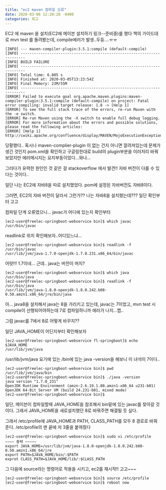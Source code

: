 ```yaml
---
title: "ec2 maven 컴파일 오류"
date: 2020-03-06 12:20:28 -0400
categories: 회고
---
```


EC2 에 maven 을 설치(EC2에 메이븐 설치하기 링크--준비중)를 했다
책의 가이드대로 mvn test 를 돌려봤는데, compile에러가 발생..두둥....ㅠㅠ

```console
[INFO] --- maven-compiler-plugin:3.5.1:compile (default-compile) 
[INFO] ------------------------------------------------------------------------
[INFO] BUILD FAILURE
[INFO] ------------------------------------------------------------------------
[INFO] Total time: 6.805 s
[INFO] Finished at: 2020-03-05T13:23:54Z
[INFO] Final Memory: 23M/55M
[INFO] ------------------------------------------------------------------------
[ERROR] Failed to execute goal org.apache.maven.plugins:maven-compiler-plugin:3.5.1:compile (default-compile) on project: Fatal error compiling: invalid target release: 1.8 -> [Help 1]
[ERROR] To see the full stack trace of the errors, re-run Maven with the -e switch.
[ERROR] Re-run Maven using the -X switch to enable full debug logging. 
[ERROR] For more information about the errors and possible solutions, please read the following articles:
[ERROR] [Help 1] http://cwiki.apache.org/confluence/display/MAVEN/MojoExecutionException
``` 

당황했다.. 
혹시나 maven-complier-plugin 이 없는 건지 아니면 깔려져있는데 문제가 생긴 것인지 pom.xml을 확인하고
구글링한대로 build의 plugin부분을 이러저리 바꿔보았지만 에러메시지는 요지부동이었다...와나...

그러다가 유력한 원인인 것 같은 걸 stackoverflow 에서 발견!!
자바 버전이 다를 수 있다는 것이다..

일단
나는 EC2에 자바8을 따로 설치했었다.
pom에 설정된 자바버전도 자바8이다.


그러면, EC2의 자바 버전이 달라서 그런가?? 나는 자바8을 설치했는데??? 일단 확인부터 고고


컴파일 단계 오류였으니... javac가 어디에 있는지 확인부터
 ```console
[ec2-user@freelec-springboot-webservice bin]$ which javac
/usr/bin/javac
```

readlink로 위치 확인해보자..어디있느냐...
```console
[ec2-user@freelec-springboot-webservice bin]$ readlink -f /usr/bin/javac
/usr/lib/jvm/java-1.7.0-openjdk-1.7.0.231.x86_64/bin/javac
```

어랏!!! 1.7이네... 근데.. java는 버전이 머지?
```console
[ec2-user@freelec-springboot-webservice bin]$ which java
/usr/bin/java
[ec2-user@freelec-springboot-webservice bin]$ readlink -f /usr/bin/java
/usr/lib/jvm/java-1.8.0-openjdk-1.8.0.242.b08-0.50.amzn1.x86_64/jre/bin/java
```

아... java8을 설치해서 java는 8을 가리키고 있는데,
javac는 7이었고, mvn test 시 compile이 선행되어야하는데 7로 컴파일하니까 에러가 나지...쩝..


그럼 javac를 7에서 8로 어떻게 바꾸지??

일단 JAVA_HOME이 어딘지부터 확인해보자
```console
[ec2-user@freelec-springboot-webservice fl-springboot]$ echo $JAVA_HOME
/usr/lib/jvm/java
```

/usr/lib/jvm/java 요기에 있는 /bin에 있는 java -version을 해보니 이 녀석이 7이다..
```console
[ec2-user@freelec-springboot-webservice bin]$ pwd
/usr/lib/jvm/java/bin
[ec2-user@freelec-springboot-webservice bin]$ ./java -version
java version "1.7.0_231"
OpenJDK Runtime Environment (amzn-2.6.19.1.80.amzn1-x86_64 u231-b01)
OpenJDK 64-Bit Server VM (build 24.231-b01, mixed mode)
[ec2-user@freelec-springboot-webservice bin]$ 
```
일단, 메이븐이 컴파일할때 JAVA_HOME을 참조해서 bin밑에 있는 javac를 찾아갈 것이다.
그래서 JAVA_HOME을 새로설치했던 8로 바꿔주면 해결될 듯 싶다.

그래서 /etc/profile에 JAVA_HOME과 PATH, CLASS_PATH를 모두 8 경로로 바꿔준다.
/etc/profile의 맨 끝에 저 3줄을 붙여줬다
```console
[ec2-user@freelec-springboot-webservice bin]$ sudo vi /etc/profile
~~~~ 중략 ~~~~~
export JAVA_HOME=/usr/lib/jvm/java-1.8.0-openjdk-1.8.0.242.b08-0.50.amzn1.x86_64/jre
export PATH=$JAVA_HOME/bin/:$PATH
exprot CLASS_PATH=$JAVA_HOME/lib/:$CLASS_PATH
```

그 다음에 source라는 명령어로 적용을 시키고, ec2를 재시작!! 고고~~~
```console
[ec2-user@freelec-springboot-webservice bin]$ source /etc/profile
[ec2-user@freelec-springboot-webservice bin]$ reboot now
```